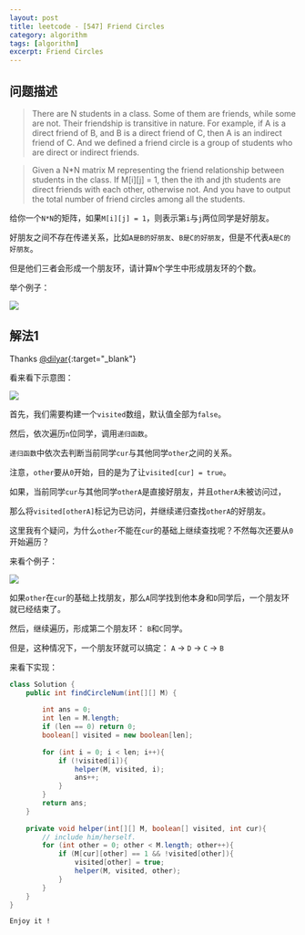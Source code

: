 ```yaml
---
layout: post
title: leetcode - [547] Friend Circles
category: algorithm
tags: [algorithm]
excerpt: Friend Circles
---
```


## 问题描述  

> There are N students in a class. Some of them are friends, while some are not. Their friendship is transitive in nature. For example, if A is a direct friend of B, and B is a direct friend of C, then A is an indirect friend of C. And we defined a friend circle is a group of students who are direct or indirect friends.  

> Given a N*N matrix M representing the friend relationship between students in the class. If M[i][j] = 1, then the ith and jth students are direct friends with each other, otherwise not. And you have to output the total number of friend circles among all the students.  

给你一个`N*N`的矩阵，如果`M[i][j] = 1`，则表示第`i`与`j`两位同学是好朋友。  

好朋友之间不存在传递关系，比如`A是B的好朋友`、`B是C的好朋友`，但是不代表`A是C的好朋友`。  

但是他们三者会形成一个朋友环，请计算`N`个学生中形成朋友环的个数。  


举个例子：  

![](https://yyc-images.oss-cn-beijing.aliyuncs.com/leetcode_547_demo.png)  


## 解法1  

Thanks [@dilyar](https://leetcode.com/problems/friend-circles/discuss/101338/Neat-DFS-java-solution){:target="_blank"}  

看来看下示意图：  

![](https://yyc-images.oss-cn-beijing.aliyuncs.com/leetcode_547_common.png)  

首先，我们需要构建一个`visited`数组，默认值全部为`false`。  

然后，依次遍历`n`位同学，调用`递归函数`。  

`递归函数`中依次去判断当前同学`cur`与其他同学`other`之间的关系。  

注意，`other`要从`0`开始，目的是为了让`visited[cur] = true`。  

如果，当前同学`cur`与其他同学`otherA`是直接好朋友，并且`otherA`未被访问过，  

那么将`visited[otherA]`标记为已访问，并继续递归查找`otherA`的好朋友。  

这里我有个疑问，为什么`other`不能在`cur`的基础上继续查找呢？不然每次还要从`0`开始遍历？  

来看个例子：  

![](https://yyc-images.oss-cn-beijing.aliyuncs.com/leetcode_547_why_start_from_0.png)  

如果`other`在`cur`的基础上找朋友，那么`A`同学找到他本身和`D`同学后，一个朋友环就已经结束了。  

然后，继续遍历，形成第二个朋友环： `B`和`C`同学。   

但是，这种情况下，一个朋友环就可以搞定： `A` -> `D` -> `C` -> `B`   


来看下实现：  


``` java
class Solution {
    public int findCircleNum(int[][] M) {
        
        int ans = 0;
        int len = M.length;
        if (len == 0) return 0;
        boolean[] visited = new boolean[len];
        
        for (int i = 0; i < len; i++){
            if (!visited[i]){
                helper(M, visited, i);
                ans++;
            }
        }
        return ans;
    }
    
    private void helper(int[][] M, boolean[] visited, int cur){
        // include him/herself.
        for (int other = 0; other < M.length; other++){
            if (M[cur][other] == 1 && !visited[other]){
                visited[other] = true;
                helper(M, visited, other);
            }
        }
    }
}
```

`Enjoy it ! `